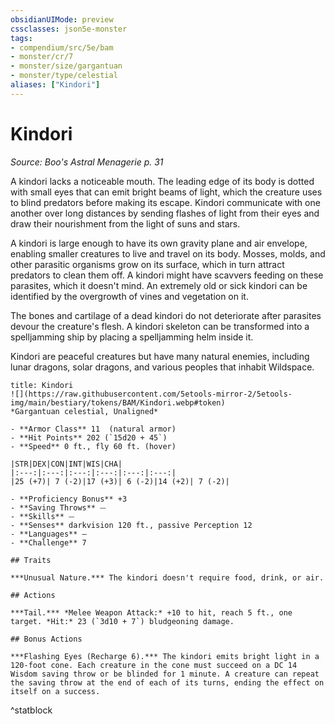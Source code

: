 ```yaml
---
obsidianUIMode: preview
cssclasses: json5e-monster
tags:
- compendium/src/5e/bam
- monster/cr/7
- monster/size/gargantuan
- monster/type/celestial
aliases: ["Kindori"]
---
```

# Kindori
*Source: Boo's Astral Menagerie p. 31*  

A kindori lacks a noticeable mouth. The leading edge of its body is dotted with small eyes that can emit bright beams of light, which the creature uses to blind predators before making its escape. Kindori communicate with one another over long distances by sending flashes of light from their eyes and draw their nourishment from the light of suns and stars.

A kindori is large enough to have its own gravity plane and air envelope, enabling smaller creatures to live and travel on its body. Mosses, molds, and other parasitic organisms grow on its surface, which in turn attract predators to clean them off. A kindori might have scavvers feeding on these parasites, which it doesn't mind. An extremely old or sick kindori can be identified by the overgrowth of vines and vegetation on it.

The bones and cartilage of a dead kindori do not deteriorate after parasites devour the creature's flesh. A kindori skeleton can be transformed into a spelljamming ship by placing a spelljamming helm inside it.

Kindori are peaceful creatures but have many natural enemies, including lunar dragons, solar dragons, and various peoples that inhabit Wildspace.

```ad-statblock
title: Kindori
![](https://raw.githubusercontent.com/5etools-mirror-2/5etools-img/main/bestiary/tokens/BAM/Kindori.webp#token)
*Gargantuan celestial, Unaligned*

- **Armor Class** 11  (natural armor)
- **Hit Points** 202 (`15d20 + 45`)
- **Speed** 0 ft., fly 60 ft. (hover)

|STR|DEX|CON|INT|WIS|CHA|
|:---:|:---:|:---:|:---:|:---:|:---:|
|25 (+7)| 7 (-2)|17 (+3)| 6 (-2)|14 (+2)| 7 (-2)|

- **Proficiency Bonus** +3
- **Saving Throws** ⏤
- **Skills** ⏤
- **Senses** darkvision 120 ft., passive Perception 12
- **Languages** —
- **Challenge** 7

## Traits

***Unusual Nature.*** The kindori doesn't require food, drink, or air.

## Actions

***Tail.*** *Melee Weapon Attack:* +10 to hit, reach 5 ft., one target. *Hit:* 23 (`3d10 + 7`) bludgeoning damage.

## Bonus Actions

***Flashing Eyes (Recharge 6).*** The kindori emits bright light in a 120-foot cone. Each creature in the cone must succeed on a DC 14 Wisdom saving throw or be blinded for 1 minute. A creature can repeat the saving throw at the end of each of its turns, ending the effect on itself on a success.
```
^statblock